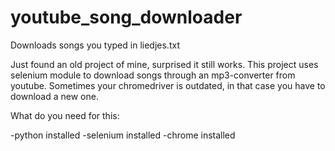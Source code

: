 # youtube_song_downloader

Downloads songs you typed in liedjes.txt

Just found an old project of mine, surprised it still works. This project uses selenium module to download songs through an mp3-converter from youtube. Sometimes your chromedriver is outdated, in that case you have to download a new one.

What do you need for this:

-python installed
-selenium installed
-chrome installed
